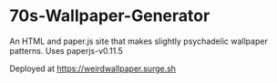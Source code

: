 # 70s-Wallpaper-Generator
An HTML and paper.js site that makes slightly psychadelic wallpaper patterns.
Uses paperjs-v0.11.5

Deployed at https://weirdwallpaper.surge.sh
